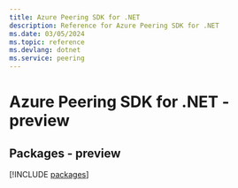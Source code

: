 ```yaml
---
title: Azure Peering SDK for .NET
description: Reference for Azure Peering SDK for .NET
ms.date: 03/05/2024
ms.topic: reference
ms.devlang: dotnet
ms.service: peering
---
```

# Azure Peering SDK for .NET - preview
## Packages - preview
[!INCLUDE [packages](peering-index.md)]